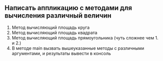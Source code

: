 ## Написать аппликацию с методами для вычисления различный величин

1. Метод вычисляющий площадь круга
2. Метод вычисляющий площадь квадрата
3. Метод вычисляющий площадь прямоугольника (чуть сложнее чем 1. и 2.)
4. В методе main вызвать вышеуказанные методы с различными аргументами, и результаты вывести в консоль